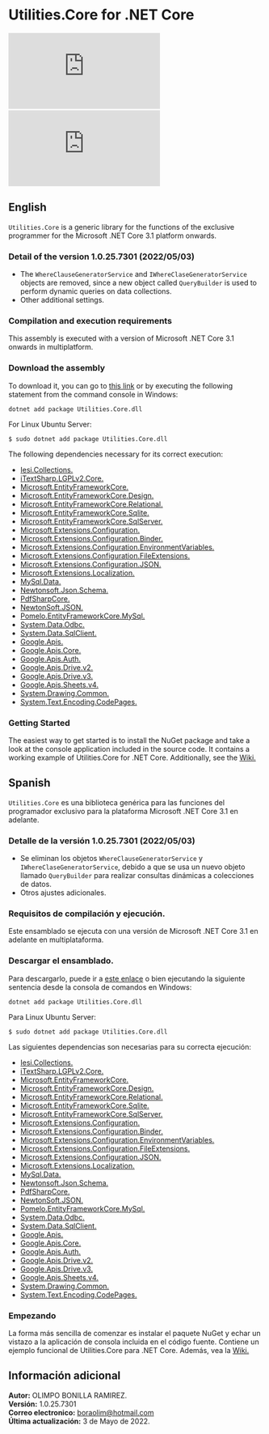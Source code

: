# Utilities.Core for .NET Core

[![Nuget](https://img.shields.io/nuget/v/Utilities.Core.dll)](https://www.nuget.org/packages/Utilities.Core.dll/)&nbsp;[![Nuget](https://img.shields.io/nuget/dt/Utilities.Core.dll)](https://www.nuget.org/packages/Utilities.Core.dll/)<br/>

## English
`Utilities.Core` is a generic library for the functions of the exclusive programmer for the Microsoft .NET Core 3.1 platform onwards.

### Detail of the version 1.0.25.7301 (2022/05/03)
* The `WhereClauseGeneratorService` and `IWhereClaseGeneratorService` objects are removed, since a new object called `QueryBuilder` is used to perform dynamic queries on data collections.
* Other additional settings.

### Compilation and execution requirements
This assembly is executed with a version of Microsoft .NET Core 3.1 onwards in multiplatform.

### Download the assembly
To download it, you can go to [this link](https://www.nuget.org/packages/Utilities.Core.dll) or by executing the following statement from the command console in Windows:
```
dotnet add package Utilities.Core.dll
```
For Linux Ubuntu Server:
```
$ sudo dotnet add package Utilities.Core.dll
```
The following dependencies necessary for its correct execution:
* [Iesi.Collections.](https://www.nuget.org/packages/Iesi.Collections/)
* [iTextSharp.LGPLv2.Core.](https://www.nuget.org/packages/iTextSharp.LGPLv2.Core/)
* [Microsoft.EntityFrameworkCore.](https://www.nuget.org/packages/Microsoft.EntityFrameworkCore/)
* [Microsoft.EntityFrameworkCore.Design.](https://www.nuget.org/packages/Microsoft.EntityFrameworkCore.Design/)
* [Microsoft.EntityFrameworkCore.Relational.](https://www.nuget.org/packages/Microsoft.EntityFrameworkCore.Relational/)
* [Microsoft.EntityFrameworkCore.Sqlite.](https://www.nuget.org/packages/Microsoft.EntityFrameworkCore.Sqlite/)
* [Microsoft.EntityFrameworkCore.SqlServer.](https://www.nuget.org/packages/Microsoft.EntityFrameworkCore.SqlServer/)
* [Microsoft.Extensions.Configuration.](https://www.nuget.org/packages/Microsoft.Extensions.Configuration/)
* [Microsoft.Extensions.Configuration.Binder.](https://www.nuget.org/packages/Microsoft.Extensions.Configuration.Binder/)
* [Microsoft.Extensions.Configuration.EnvironmentVariables.](https://www.nuget.org/packages/Microsoft.Extensions.Configuration.EnvironmentVariables/)
* [Microsoft.Extensions.Configuration.FileExtensions.](https://www.nuget.org/packages/Microsoft.Extensions.Configuration.FileExtensions/)
* [Microsoft.Extensions.Configuration.JSON.](https://www.nuget.org/packages/Microsoft.Extensions.Configuration.Json/)
* [Microsoft.Extensions.Localization.](https://www.nuget.org/packages/Microsoft.Extensions.Localization/)
* [MySql.Data.](https://www.nuget.org/packages/MySql.Data/)
* [Newtonsoft.Json.Schema.](https://www.nuget.org/packages/Newtonsoft.Json.Schema/)
* [PdfSharpCore.](https://www.nuget.org/packages/PdfSharpCore/)
* [NewtonSoft.JSON.](https://www.nuget.org/packages/Newtonsoft.Json/)
* [Pomelo.EntityFrameworkCore.MySql.](https://www.nuget.org/packages/Pomelo.EntityFrameworkCore.MySql/)
* [System.Data.Odbc.](https://www.nuget.org/packages/System.Data.Odbc/)
* [System.Data.SqlClient.](https://www.nuget.org/packages/System.Data.SqlClient/)
* [Google.Apis.](https://www.nuget.org/packages/Google.Apis/)
* [Google.Apis.Core.](https://www.nuget.org/packages/Google.Apis.Core/)
* [Google.Apis.Auth.](https://www.nuget.org/packages/Google.Apis.Auth/)
* [Google.Apis.Drive.v2.](https://www.nuget.org/packages/Google.Apis.Drive.v2/)
* [Google.Apis.Drive.v3.](https://www.nuget.org/packages/Google.Apis.Drive.v3/)
* [Google.Apis.Sheets.v4.](https://www.nuget.org/packages/Google.Apis.Sheets.v4/)
* [System.Drawing.Common.](https://www.nuget.org/packages/System.Drawing.Common/)
* [System.Text.Encoding.CodePages.](https://www.nuget.org/packages/System.Text.Encoding.CodePages/)

### Getting Started
The easiest way to get started is to install the NuGet package and take a look at the console application included in the source code. It contains a working example of Utilities.Core for .NET Core.
Additionally, see the [Wiki.](https://github.com/boraolim/Utilities.Core/wiki)

## Spanish
`Utilities.Core` es una biblioteca genérica para las funciones del programador exclusivo para la plataforma Microsoft .NET Core 3.1 en adelante.

### Detalle de la versi&oacute;n 1.0.25.7301 (2022/05/03)
* Se eliminan los objetos `WhereClauseGeneratorService` y `IWhereClaseGeneratorService`, debido a que se usa un nuevo objeto llamado `QueryBuilder` para realizar consultas dinámicas a colecciones de datos.
* Otros ajustes adicionales.

### Requisitos de compilaci&oacute;n y ejecuci&oacute;n.
Este ensamblado se ejecuta con una versi&oacute;n de Microsoft .NET Core 3.1 en adelante en multiplataforma.

### Descargar el ensamblado.
Para descargarlo, puede ir a [este enlace](https://www.nuget.org/packages/Utilities.Core.dll) o bien ejecutando la siguiente sentencia desde la consola de comandos en Windows:
```
dotnet add package Utilities.Core.dll
```
Para Linux Ubuntu Server:
```
$ sudo dotnet add package Utilities.Core.dll
```
Las siguientes dependencias son necesarias para su correcta ejecuci&oacute;n:
* [Iesi.Collections.](https://www.nuget.org/packages/Iesi.Collections/)
* [iTextSharp.LGPLv2.Core.](https://www.nuget.org/packages/iTextSharp.LGPLv2.Core/)
* [Microsoft.EntityFrameworkCore.](https://www.nuget.org/packages/Microsoft.EntityFrameworkCore/)
* [Microsoft.EntityFrameworkCore.Design.](https://www.nuget.org/packages/Microsoft.EntityFrameworkCore.Design/)
* [Microsoft.EntityFrameworkCore.Relational.](https://www.nuget.org/packages/Microsoft.EntityFrameworkCore.Relational/)
* [Microsoft.EntityFrameworkCore.Sqlite.](https://www.nuget.org/packages/Microsoft.EntityFrameworkCore.Sqlite/)
* [Microsoft.EntityFrameworkCore.SqlServer.](https://www.nuget.org/packages/Microsoft.EntityFrameworkCore.SqlServer/)
* [Microsoft.Extensions.Configuration.](https://www.nuget.org/packages/Microsoft.Extensions.Configuration/)
* [Microsoft.Extensions.Configuration.Binder.](https://www.nuget.org/packages/Microsoft.Extensions.Configuration.Binder/)
* [Microsoft.Extensions.Configuration.EnvironmentVariables.](https://www.nuget.org/packages/Microsoft.Extensions.Configuration.EnvironmentVariables/)
* [Microsoft.Extensions.Configuration.FileExtensions.](https://www.nuget.org/packages/Microsoft.Extensions.Configuration.FileExtensions/)
* [Microsoft.Extensions.Configuration.JSON.](https://www.nuget.org/packages/Microsoft.Extensions.Configuration.Json/)
* [Microsoft.Extensions.Localization.](https://www.nuget.org/packages/Microsoft.Extensions.Localization/)
* [MySql.Data.](https://www.nuget.org/packages/MySql.Data/)
* [Newtonsoft.Json.Schema.](https://www.nuget.org/packages/Newtonsoft.Json.Schema/)
* [PdfSharpCore.](https://www.nuget.org/packages/PdfSharpCore/)
* [NewtonSoft.JSON.](https://www.nuget.org/packages/Newtonsoft.Json/)
* [Pomelo.EntityFrameworkCore.MySql.](https://www.nuget.org/packages/Pomelo.EntityFrameworkCore.MySql/)
* [System.Data.Odbc.](https://www.nuget.org/packages/System.Data.Odbc/)
* [System.Data.SqlClient.](https://www.nuget.org/packages/System.Data.SqlClient/)
* [Google.Apis.](https://www.nuget.org/packages/Google.Apis/)
* [Google.Apis.Core.](https://www.nuget.org/packages/Google.Apis.Core/)
* [Google.Apis.Auth.](https://www.nuget.org/packages/Google.Apis.Auth/)
* [Google.Apis.Drive.v2.](https://www.nuget.org/packages/Google.Apis.Drive.v2/)
* [Google.Apis.Drive.v3.](https://www.nuget.org/packages/Google.Apis.Drive.v3/)
* [Google.Apis.Sheets.v4.](https://www.nuget.org/packages/Google.Apis.Sheets.v4/)
* [System.Drawing.Common.](https://www.nuget.org/packages/System.Drawing.Common/)
* [System.Text.Encoding.CodePages.](https://www.nuget.org/packages/System.Text.Encoding.CodePages/)

### Empezando
La forma más sencilla de comenzar es instalar el paquete NuGet y echar un vistazo a la aplicación de consola incluida en el código fuente. Contiene un ejemplo funcional de Utilities.Core para .NET Core.
Además, vea la [Wiki.](https://github.com/boraolim/Utilities.Core/wiki)

## Información adicional
**Autor:** OLIMPO BONILLA RAMIREZ.<br/>
**Versi&oacute;n:** 1.0.25.7301 <br/>
**Correo electronico:** [boraolim@hotmail.com](mailto:boraolim@hotmail.com)<br />
**&Uacute;ltima actualizaci&oacute;n:** 3 de Mayo de 2022.
